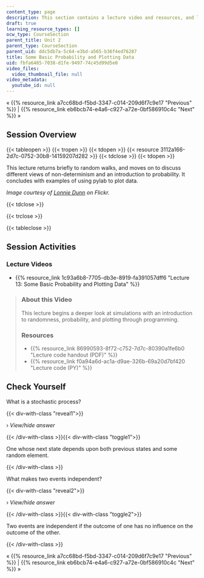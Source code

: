 ```yaml
---
content_type: page
description: This section contains a lecture video and resources, and lecture questions.
draft: true
learning_resource_types: []
ocw_type: CourseSection
parent_title: Unit 2
parent_type: CourseSection
parent_uid: ddc5db7a-5c64-e3bd-a565-b36f4ed76287
title: Some Basic Probability and Plotting Data
uid: fbfa6485-7038-d1fe-9497-74c45d99d5e0
video_files:
  video_thumbnail_file: null
video_metadata:
  youtube_id: null
---
```

« {{% resource_link a7cc68bd-f5bd-3347-c014-209d6f7c9e17 "Previous" %}} | {{% resource_link eb6bcb74-e4a6-c927-a72e-0bf586910c4c "Next" %}} »

Session Overview
----------------

{{< tableopen >}}
{{< tropen >}}
{{< tdopen >}}
{{< resource 3112a166-2d7c-0752-30b8-14159207d282 >}}
{{< tdclose >}}
{{< tdopen >}}


This lecture returns briefly to random walks, and moves on to discuss different views of non-determinism and an introduction to probability. It concludes with examples of using pylab to plot data.

_Image courtesy of [Lonnie Dunn](http://www.flickr.com/photos/archaicwarrior/3992002490/) on Flickr._


{{< tdclose >}}

{{< trclose >}}

{{< tableclose >}}

Session Activities
------------------

### Lecture Videos

*   {{% resource_link 1c93a6b8-7705-db3e-8919-fa391057dff6 "Lecture 13: Some Basic Probability and Plotting Data" %}}

> ### About this Video
> 
> This lecture begins a deeper look at simulations with an introduction to randomness, probability, and plotting through programming.
> 
> ### Resources
> 
> *   {{% resource_link 86990593-8f72-c752-7d7c-80390a1fe6b0 "Lecture code handout (PDF)" %}}
> *   {{% resource_link f0a94a6d-ac1a-d9ae-326b-69a20d7bf420 "Lecture code (PY)" %}}

Check Yourself
--------------

What is a stochastic process?

{{< div-with-class "reveal1">}}

› _View/hide answer_

{{< /div-with-class >}}{{< div-with-class "toggle1">}}

One whose next state depends upon both previous states and some random element.

{{< /div-with-class >}}

What makes two events independent?

{{< div-with-class "reveal2">}}

› _View/hide answer_

{{< /div-with-class >}}{{< div-with-class "toggle2">}}

Two events are independent if the outcome of one has no influence on the outcome of the other.

{{< /div-with-class >}}

« {{% resource_link a7cc68bd-f5bd-3347-c014-209d6f7c9e17 "Previous" %}} | {{% resource_link eb6bcb74-e4a6-c927-a72e-0bf586910c4c "Next" %}} »
